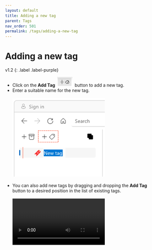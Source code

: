 ```yaml
---
layout: default
title: Adding a new tag
parent: Tags
nav_order: 501
permalink: /tags/adding-a-new-tag
---
```


# Adding a new tag
v1.2
{: .label .label-purple}

- Click on the **Add Tag** <img src="../img/Button-Add-Tag.png" alt="Add Tag Button" width="50" style="padding: 0px 3px 0px 3px"/> button to add a new tag.
- Enter a suitable name for the new tag. <br/><br/>
    <img src="../img/v1.2-PNG-Add-New-Tag.png" alt="Add New Tag" width="300"/><br/><br/>
- You can also add new tags by dragging and dropping the **Add Tag** button to a desired position in the list of existing tags.<br/><br/>
    <video autoplay loop controls>
    <source src="../img/v1.2-MP4-Adding-Tag-by-Drag-and-Drop.mp4" type="video/mp4">
    </video>